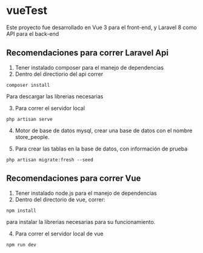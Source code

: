 # vueTest

Este proyecto fue desarrollado en Vue 3 para el front-end, y Laravel 8 como API para el back-end

## Recomendaciones para correr Laravel Api

1. Tener instalado composer para el manejo de dependencias
2. Dentro del directiorio del api correr

```
composer install
```

Para descargar las librerias necesarias

3. Para correr el servidor local

```
php artisan serve
```

4. Motor de base de datos mysql, crear una base de datos con el nombre store_people.

5. Para crear las tablas en la base de datos, con información de prueba

```
php artisan migrate:fresh --seed
```

## Recomendaciones para correr Vue

1. Tener instalado node.js para el manejo de dependencias
2. Dentro del directorio de vue, correr:

```
npm install
```

para instalar la librerias necesarias para su funcionamiento.

4. Para correr el servidor local de vue

```
npm run dev
```
